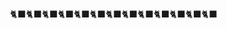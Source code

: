 <!-- SPDX-License-Identifier: CC-BY-SA-4.0 -->
<!-- Author: Seth R Johnson -->

 🐈‍⬛🐈‍⬛🐈‍⬛🐈‍⬛🐈‍⬛🐈‍⬛🐈‍⬛🐈‍⬛🐈‍⬛🐈‍⬛🐈‍⬛🐈‍⬛🐈‍⬛